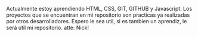 Actualmente estoy aprendiendo HTML, CSS, GIT, GITHUB y Javascript. Los proyectos que se encuentran en mi repositorio son practicas ya 
realizadas por otros desarrolladores.
Espero le sea util, si es tambien un aprendiz, le será util mi repositorio.
atte: Nick!
